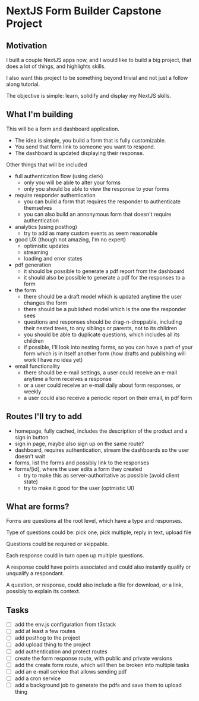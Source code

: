 # NextJS Form Builder Capstone Project

## Motivation

I built a couple NextJS apps now, and I would like to build a big project, that does a lot of things, and highlights skills.

I also want this project to be something beyond trivial and not just a follow along tutorial.

The objective is simple: learn, solidify and display my NextJS skills.

## What I'm building

This will be a form and dashboard application.

- The idea is simple, you build a form that is fully customizable.
- You send that form link to someone you want to respond.
- The dashboard is updated displaying their response.

Other things that will be included

- full authentication flow (using clerk)
  - only you will be able to alter your forms
  - only you should be able to view the response to your forms
- require responder authentication
  - you can build a form that requires the responder to authenticate themselves
  - you can also build an annonymous form that doesn't require authentication
- analytics (using posthog)
  - try to add as many custom events as seem reasonable
- good UX (though not amazing, I'm no expert)
  - optimistic updates
  - streaming
  - loading and error states
- pdf generation
  - it should be possible to generate a pdf report from the dashboard
  - it should also be possible to generate a pdf for the responses to a form
- the form
  - there should be a draft model which is updated anytime the user changes the form
  - there should be a published model which is the one the responder sees
  - questions and responses should be drag-n-droppable, including their nested trees, to any siblings or parents, not to its children
  - you should be able to duplicate questions, which includes all its children
  - if possible, I'll look into nesting forms, so you can have a part of your form which is in itself another form (how drafts and publishing will work I have no idea yet)
- email functionality
  - there should be e-mail settings, a user could receive an e-mail anytime a form receives a response
  - or a user could receive an e-mail daily about form responses, or weekly
  - a user could also receive a periodic report on their email, in pdf form

## Routes I'll try to add

- homepage, fully cached, includes the description of the product and a sign in button
- sign in page, maybe also sign up on the same route?
- dashboard, requires authentication, stream the dashboards so the user doesn't wait
- forms, list the forms and possibly link to the responses
- forms/[id], where the user edits a form they created
  - try to make this as server-authoritative as possible (avoid client state)
  - try to make it good for the user (optmistic UI)

## What are forms?

Forms are questions at the root level, which have a type and responses.

Type of questions could be: pick one, pick multiple, reply in text, upload file

Questions could be required or skippable.

Each response could in turn open up multiple questions.

A response could have points associated and could also instantly qualify or unqualify a respondant.

A question, or response, could also include a file for download, or a link, possibly to explain its context.

## Tasks

- [ ] add the env.js configuration from t3stack
- [ ] add at least a few routes
- [ ] add posthog to the project
- [ ] add upload thing to the project
- [ ] add authentication and protect routes
- [ ] create the form response route, with public and private versions
- [ ] add the create form route, which will then be broken into multiple tasks
- [ ] add an e-mail service that allows sending pdf
- [ ] add a cron service
- [ ] add a background job to generate the pdfs and save them to upload thing
